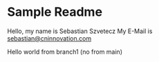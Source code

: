 # Sample Readme

Hello, my name is Sebastian Szvetecz
My E-Mail is sebastian@cninnovation.com

Hello world from branch1 (no from main)
